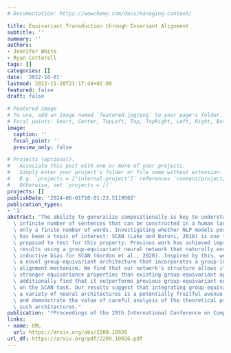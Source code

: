 ```yaml
---
# Documentation: https://wowchemy.com/docs/managing-content/

title: Equivariant Transduction through Invariant Alignment
subtitle: ''
summary: ''
authors:
- Jennifer White
- Ryan Cotterell
tags: []
categories: []
date: '2022-10-01'
lastmod: 2022-11-20T21:17:44+01:00
featured: false
draft: false

# Featured image
# To use, add an image named `featured.jpg/png` to your page's folder.
# Focal points: Smart, Center, TopLeft, Top, TopRight, Left, Right, BottomLeft, Bottom, BottomRight.
image:
  caption: ''
  focal_point: ''
  preview_only: false

# Projects (optional).
#   Associate this post with one or more of your projects.
#   Simply enter your project's folder or file name without extension.
#   E.g. `projects = ["internal-project"]` references `content/project/deep-learning/index.md`.
#   Otherwise, set `projects = []`.
projects: []
publishDate: '2024-06-01T10:01:23.511950Z'
publication_types:
- '1'
abstract: "The ability to generalize compositionally is key to understanding the potentially\
  \ infinite number of sentences that can be constructed in a human language from\
  \ only a finite number of words. Investigating whether NLP models possess this ability\
  \ has been a topic of interest: SCAN (Lake and Baroni, 2018) is one task specifically\
  \ proposed to test for this property. Previous work has achieved impressive empirical\
  \ results using a group-equivariant neural network that naturally encodes a useful\
  \ inductive bias for SCAN (Gordon et al., 2020). Inspired by this, we introduce\
  \ a novel group-equivariant architecture that incorporates a group-invariant hard\
  \ alignment mechanism. We find that our network's structure allows it to develop\
  \ stronger equivariance properties than existing group-equivariant approaches. We\
  \ additionally find that it outperforms previous group-equivariant networks empirically\
  \ on the SCAN task. Our results suggest that integrating group-equivariance into\
  \ a variety of neural architectures is a potentially fruitful avenue of research,\
  \ and demonstrate the value of careful analysis of the theoretical properties of\
  \ such architectures."
publication: '*Proceedings of the 29th International Conference on Computational Linguistics*'
links:
- name: URL
  url: https://arxiv.org/abs/2209.10926
url_df: https://arxiv.org/pdf/2209.10926.pdf
---
```

